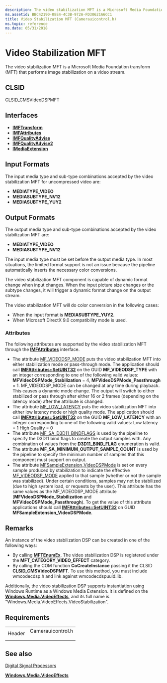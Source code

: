 ```yaml
---
description: The video stabilization MFT is a Microsoft Media Foundation transform (MFT) that performs image stabilization on a video stream.
ms.assetid: BBC42190-08E4-4C3B-972A-FD30621A6CC1
title: Video Stabilization MFT (Camerauicontrol.h)
ms.topic: reference
ms.date: 05/31/2018
---
```


# Video Stabilization MFT

The video stabilization MFT is a Microsoft Media Foundation transform (MFT) that performs image stabilization on a video stream.

## CLSID

CLSID\_CMSVideoDSPMFT

## Interfaces

-   [**IMFTransform**](/windows/desktop/api/mftransform/nn-mftransform-imftransform)
-   [**IMFAttributes**](/windows/desktop/api/mfobjects/nn-mfobjects-imfattributes)
-   [**IMFQualityAdvise**](/windows/desktop/api/mfidl/nn-mfidl-imfqualityadvise)
-   [**IMFQualityAdvise2**](/windows/desktop/api/mfidl/nn-mfidl-imfqualityadvise2)
-   [**IMediaExtension**](/uwp/api/Windows.Media.IMediaExtension?view=winrt-19041)

## Input Formats

The input media type and sub-type combinations accepted by the video stabilization MFT for uncompressed video are:

-   **MEDIATYPE\_VIDEO**
-   **MEDIASUBTYPE\_NV12**
-   **MEDIASUBTYPE\_YUY2**

## Output Formats

The output media type and sub-type combinations accepted by the video stabilization MFT are:

-   **MEDIATYPE\_VIDEO**
-   **MEDIASUBTYPE\_NV12**

The input media type must be set before the output media type. In most situations, the limited format support is not an issue because the pipeline automatically inserts the necessary color conversions.

The video stabilization MFT component is capable of dynamic format change when input changes. When the input picture size changes or the subtype changes, it will trigger a dynamic format change on the output stream.

The video stabilization MFT will do color conversion in the following cases:

-   When the input format is **MEDIASUBTYPE\_YUY2**.
-   When Microsoft DirectX 9.0 compatibility mode is used.

### Attributes

The following attributes are supported by the video stabilization MFT through the [**IMFAttributes**](/windows/desktop/api/mfobjects/nn-mfobjects-imfattributes) interface.

-   The attribute [MF\_VIDEODSP\_MODE](mf-videodsp-mode.md) puts the video stabilization MFT into either stabilization mode or pass-through mode. The application should call [**IMFAttributes::SetUINT32**](/windows/desktop/api/mfobjects/nf-mfobjects-imfattributes-setuint32) on the GUID **MF\_VIDEODSP\_TYPE** with an integer corresponding to one of the following valid values: **MFVideoDSPMode\_Stabilization** = 4, **MFVideoDSPMode\_Passthrough** = 1. MF\_VIDEODSP\_MODE can be changed at any time during playback. This causes a dynamic mode change. The output will switch to either stabilized or pass through after either 16 or 2 frames (depending on the latency mode) after the attribute is changed.
-   The attribute [MF\_LOW\_LATENCY](mf-low-latency.md) puts the video stabilization MFT into either low latency mode or high quality mode. The application should call [**IMFAttributes::SetUINT32**](/windows/desktop/api/mfobjects/nf-mfobjects-imfattributes-setuint32) on the GUID **MF\_LOW\_LATENCY** with an integer corresponding to one of the following valid values: Low latency = 1 High Quality = 0
-   The attribute [MF\_SA\_D3D11\_BINDFLAGS](mf-sa-d3d11-bindflags.md) is used by the pipeline to specify the D3D11 bind flags to create the output samples with. Any combination of values from the [**D3D11\_BIND\_FLAG**](/windows/win32/api/d3d11/ne-d3d11-d3d11_bind_flag) enumeration is valid.
-   The attribute **MF\_SA\_MINIMUM\_OUTPUT\_SAMPLE\_COUNT** is used by the pipeline to specify the minimum number of samples that this component must support on output.
-   The attribute [MFSampleExtension\_VideoDSPMode](mfsampleextension-videodspmode.md) is set on every sample produced by stabilization to indicate the effective [MF\_VIDEODSP\_MODE](mf-videodsp-mode.md) applied to that sample (whether or not the sample was stabilized). Under certain conditions, samples may not be stabilized (due to high system load, or requests by the user). This attribute has the same values as the MF\_VIDEODSP\_MODE attribute (**MFVideoDSPMode\_Stabilization** and **MFVideoDSPMode\_Passthrough**). To get the value of this attribute applications should call [**IMFAttributes::SetUINT32**](/windows/desktop/api/mfobjects/nf-mfobjects-imfattributes-setuint32) on GUID **MFSampleExtension\_VideoDSPMode**.

## Remarks

An instance of the video stabilization DSP can be created in one of the following ways:

-   By calling [**MFTEnumEx**](/windows/desktop/api/mfapi/nf-mfapi-mftenumex). The video stabilization DSP is registered under the **MFT\_CATEGORY\_VIDEO\_EFFECT** category.
-   By calling the COM function **CoCreateInstance** passing it the CLSID **CLSID\_CMSVideoDSPMFT**. To use this method, you must include wmcodecdsp.h and link against wmcodecdspuuid.lib.

Additionally, the video stabilization DSP supports instantiation using Windows Runtime as a Windows Media Extension. It is defined on the [**Windows.Media.VideoEffects**](/uwp/api/Windows.Media.VideoEffects?view=winrt-19041), and its full name is "Windows.Media.VideoEffects.VideoStabilization".

## Requirements



|                   |                                                                                              |
|-------------------|----------------------------------------------------------------------------------------------|
| Header<br/> | <dl> <dt>Camerauicontrol.h</dt> </dl> |



## See also

<dl> <dt>

[Digital Signal Processors](windowsmediadigitalsignalprocessors.md)
</dt> <dt>

[**Windows.Media.VideoEffects**](/uwp/api/Windows.Media.VideoEffects?view=winrt-19041)
</dt> </dl>

 

 
